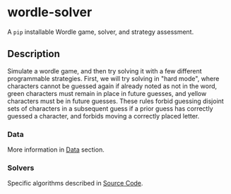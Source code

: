 # wordle-solver
A `pip` installable Wordle game, solver, and strategy assessment.

## Description
Simulate a wordle game, and then try solving it with a few different programmable strategies. First, we will try solving in "hard mode", where characters cannot be guessed again if already noted as not in the word, green characters must remain in place in future guesses, and yellow characters must be in future guesses. These rules forbid guessing disjoint sets of characters in a subsequent guess if a prior guess has correctly guessed a character, and forbids moving a correctly placed letter.

### Data

More information in [Data](data/) section.

### Solvers

Specific algorithms described in [Source Code](src/).


